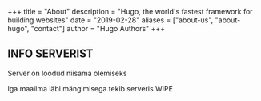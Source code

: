 +++
title = "About"
description = "Hugo, the world's fastest framework for building websites"
date = "2019-02-28"
aliases = ["about-us", "about-hugo", "contact"]
author = "Hugo Authors"
+++

## INFO SERVERIST

Server on loodud niisama olemiseks

Iga maailma läbi mängimisega tekib serveris WIPE
